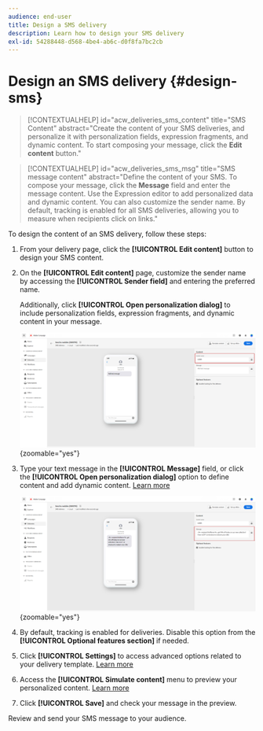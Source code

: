 ```yaml
---
audience: end-user
title: Design a SMS delivery
description: Learn how to design your SMS delivery
exl-id: 54288448-d568-4be4-ab6c-d0f8fa7bc2cb
---
```

# Design an SMS delivery {#design-sms}

>[!CONTEXTUALHELP]
>id="acw_deliveries_sms_content"
>title="SMS Content"
>abstract="Create the content of your SMS deliveries, and personalize it with personalization fields, expression fragments, and dynamic content. To start composing your message, click the **Edit content** button."

>[!CONTEXTUALHELP]
>id="acw_deliveries_sms_msg"
>title="SMS message content"
>abstract="Define the content of your SMS. To compose your message, click the **Message** field and enter the message content. Use the Expression editor to add personalized data and dynamic content. You can also customize the sender name. By default, tracking is enabled for all SMS deliveries, allowing you to measure when recipients click on links."

To design the content of an SMS delivery, follow these steps:

1. From your delivery page, click the **[!UICONTROL Edit content]** button to design your SMS content.

1. On the **[!UICONTROL Edit content]** page, customize the sender name by accessing the **[!UICONTROL Sender field]** and entering the preferred name. 

    Additionally, click **[!UICONTROL Open personalization dialog]** to include personalization fields, expression fragments, and dynamic content in your message.

    ![Screenshot showing the Edit content page with options to customize sender name and add personalization fields](assets/sms_content_1.png){zoomable="yes"}

1. Type your text message in the **[!UICONTROL Message]** field, or click the **[!UICONTROL Open personalization dialog]** option to define content and add dynamic content. [Learn more](../personalization/gs-personalization.md)

    ![Screenshot showing the Message field with options to add dynamic content](assets/sms_content_2.png){zoomable="yes"}

1. By default, tracking is enabled for deliveries. Disable this option from the **[!UICONTROL Optional features section]** if needed.

1. Click **[!UICONTROL Settings]** to access advanced options related to your delivery template. [Learn more](../advanced-settings/delivery-settings.md)

1. Access the **[!UICONTROL Simulate content]** menu to preview your personalized content. [Learn more](send-sms.md#preview-sms)

1. Click **[!UICONTROL Save]** and check your message in the preview.

Review and send your SMS message to your audience.